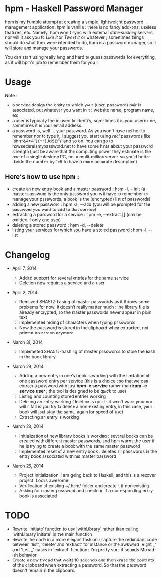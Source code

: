 hpm - Haskell Password Manager
==============================

hpm is my humble attempt at creating a simple, lightweight password
management application.
hpm is vanilla : there is no fancy add-ons, useless features,
etc. Namely, hpm won't sync with external *data-sucking* servers nor
will it ask you to *Like it* or *Tweet it* or whatever ; sometimes
things should do what they were intended to do, hpm is a password
manager, so it will store and manage your passwords.

You can start using really long and hard to guess passwords for
everything, as it will hpm's job to remember them for you !

Usage
=====

Note : 
- a service design the entity to which your (user, password) pair is
associated, put whatever you want in it : website name, program name,
etc
- a user is typically the id used to identify, sometimes it is your
username, sometimes it is your email address.
- a password is, well ... your password. As you won't have neither to
remember nor to type it, I suggest you start using *real* passwords
like 'dhh*&4*4"}{++)Jd$£fn' and so on. You can go to
howsecureismypassword.net to have some hints about your password
strength (just be aware that the computing power they estimate is the
one of a single desktop PC, not a multi-million server, so you'd
better divide the number by 1e6 to have a more accurate description)


Here's how to use hpm :
-----------------------

- create an new entry book and a master password : hpm -i, --init (a
master password is the only password you will have to remember to
manage your passwords, a book is the (encrypted) list of passwords)
- adding a new password : hpm -a, --add <service> <user> (you will be
  prompted for the password you want to add to that service)
- extracting a password for a service : hpm -e, --extract <service>
[<user>] (can be omitted if only one user)
- deleting a stored password : hpm -d, --delete <service> <user>
- listing your services for which you have a stored password : hpm -l, --list

Changelog
=========
- April 7, 2014
    - Added support for several entries for the same service
    - Deletion now requires a service and a user

- April 2, 2014
    - Removed SHA512-hasing of master passwords as it throws some
problems for now. It doesn't really matter much : the library file is
already encrypted, so the master passwords never appear in plain text
    - Implemented hiding of characters when typing passwords
    - Now the password is stored in the clipboard when extracted, not
printed on screen anymore

- March 31, 2014
    - Implemeted SHA512-hashing of master passwords to store the hash
in the book library

- March 29, 2014
    - Adding a new entry in one's book is working with the limitation
of one password entry per service (this is a choice : so that we can
extract a password with just **hpm -e service** rather than
**hpm -e service user** ; the tool is designed to be *quick* to use)
    - Listing and counting stored entries working
    - Deleting an entry working (deletion is quiet : it won't warn
your nor will it fail is you try to delete a non-existing entry, in
this case, your book will jsut stay the same, again for speed of use)
    - Extracting an entry is working

- March 28, 2014
    - Initialization of new library books is working : several books
can be created with different master passwords, and hpm warns the user
if he is trying to create a book with the same master password
    - Implemented reset of a new entry book : deletes all passwords in
the entry book associated with his master password

- March 26, 2014
    - Project initialization. I am going back to Haskell, and this is a
recover project. Looks awesome.
    - Verification of existing ~/.hpm/ folder and create it if non existing
    - Asking for master password and checking if a corresponding entry
book is associated

TODO
====
- Rewrite 'initiate' function to use 'withLibrary' rather than calling
'withLibrary initiate' in the main function
- Rewrite the code in a more elegant fashion : capture the redundant
code between 'list', 'delete' and 'extract' for instance or the
awkward 'Right _' and 'Left _' cases in 'extract' function : I'm
pretty sure it sounds Monad-ish behavior.
- Create a new thread that waits 10 seconds and then erase the
contents of the clipboard when extracting a password. So that the
password doesn't remain in the clipboard.
